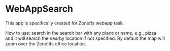 # WebAppSearch
This app is specifically created for Zenefts webapp task.

How to use:
search in the search bar with any place or name, e.g., pizza and it will search the nearby location if not specified. By default
the map will zoom over the Zenefits office location.
